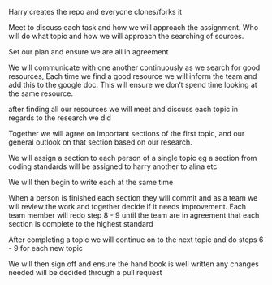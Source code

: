 Harry creates the repo and everyone clones/forks it

Meet to discuss each task and how we will approach the assignment. Who will do what topic and how we will approach the searching of sources.

Set our plan and ensure we are all in agreement

We will communicate with one another continuously as we search for good resources, Each time we find a good resource we will inform the team and add this to the google doc. This will ensure we don’t spend time looking at the same resource.

after finding all our  resources we will meet and discuss each topic in regards to the research we did

Together we will agree on important sections of the first topic, and our general outlook on that section based on our research.

We will assign a section to each person of a single topic eg a section from coding standards will be assigned to harry another to alina etc

 We will then begin to write each  at the same time 

When a person is finished each section they will commit and as a team we will review the work and together decide if it needs improvement. Each team member will redo step 8 - 9 until the team are in agreement that each section is complete to the highest standard

After completing a topic we will continue on to the next topic and do steps 6 - 9 for each new topic

We will then sign off and ensure the hand book is well written any changes needed will be decided through a pull request
